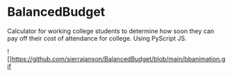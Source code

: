 # BalancedBudget

Calculator for working college students to determine how soon they can pay off their cost of attendance for college.
Using PyScript JS.

![]https://github.com/sierrajanson/BalancedBudget/blob/main/bbanimation.gif

